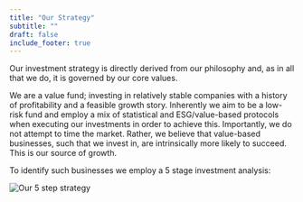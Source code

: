 ```yaml
---
title: "Our Strategy"
subtitle: ""
draft: false
include_footer: true
---
```


Our investment strategy is directly derived from our philosophy and, as in all that we do, it is governed by our core values.

We are a value fund; investing in relatively stable companies with a history of profitability and a feasible growth story. Inherently we aim to be a low-risk fund and employ a mix of statistical and ESG/value-based protocols when executing our investments in order to achieve this. Importantly, we do not attempt to time the market. Rather, we believe that value-based businesses, such that we invest in, are intrinsically more likely to succeed. This is our source of growth.

To identify such businesses we employ a 5 stage investment analysis:

![Our 5 step strategy](/images/illustrations/strategy.png)
